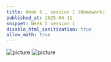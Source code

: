 ```yaml
---
title: Week 5 , session 1 (Homework)
published_at: 2025-04-11
snippet: Week 5 session 1
disable_html_sanitization: true
allow_math: true
---
```

![picture](5.png)
![picture](6.png)